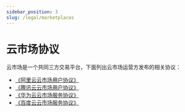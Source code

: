 ```yaml
---
sidebar_position: 3
slug: /legal/marketplaces
---
```


#  云市场协议

云市场是一个共同三方交易平台，下面列出云市场运营方发布的相关协议：

* [《阿里云云市场用户协议》](https://help.aliyun.com/document_detail/148623.html)
* [《腾讯云云市场用户协议》](https://cloud.tencent.com/document/product/301/2004)
* [《华为云云市场服务协议》](https://www.huaweicloud.com/declaration/appagreement.html)
* [《百度云云市场服务协议》](https://cloud.baidu.com/doc/Market/s/ajy71lzg2)